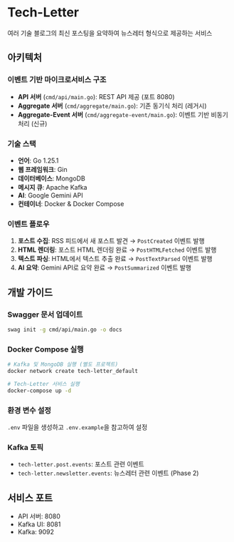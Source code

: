 
# Tech-Letter

여러 기술 블로그의 최신 포스팅을 요약하여 뉴스레터 형식으로 제공하는 서비스

## 아키텍처

### 이벤트 기반 마이크로서비스 구조

- **API 서버** (`cmd/api/main.go`): REST API 제공 (포트 8080)
- **Aggregate 서버** (`cmd/aggregate/main.go`): 기존 동기식 처리 (레거시)
- **Aggregate-Event 서버** (`cmd/aggregate-event/main.go`): 이벤트 기반 비동기 처리 (신규)

### 기술 스택

- **언어**: Go 1.25.1
- **웹 프레임워크**: Gin
- **데이터베이스**: MongoDB
- **메시지 큐**: Apache Kafka
- **AI**: Google Gemini API
- **컨테이너**: Docker & Docker Compose

### 이벤트 플로우

1. **포스트 수집**: RSS 피드에서 새 포스트 발견 → `PostCreated` 이벤트 발행
2. **HTML 렌더링**: 포스트 HTML 렌더링 완료 → `PostHTMLFetched` 이벤트 발행
3. **텍스트 파싱**: HTML에서 텍스트 추출 완료 → `PostTextParsed` 이벤트 발행
4. **AI 요약**: Gemini API로 요약 완료 → `PostSummarized` 이벤트 발행

## 개발 가이드

### Swagger 문서 업데이트
```sh
swag init -g cmd/api/main.go -o docs
```

### Docker Compose 실행
```sh
# Kafka 및 MongoDB 실행 (별도 프로젝트)
docker network create tech-letter_default

# Tech-Letter 서비스 실행
docker-compose up -d
```

### 환경 변수 설정
`.env` 파일을 생성하고 `.env.example`을 참고하여 설정

### Kafka 토픽

- `tech-letter.post.events`: 포스트 관련 이벤트
- `tech-letter.newsletter.events`: 뉴스레터 관련 이벤트 (Phase 2)

## 서비스 포트

- API 서버: 8080
- Kafka UI: 8081
- Kafka: 9092